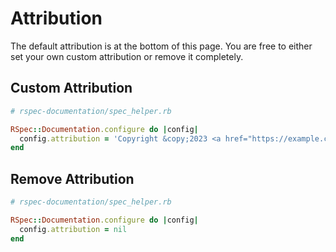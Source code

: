 # Attribution

The default attribution is at the bottom of this page. You are free to either set your own custom attribution or remove it completely.

## Custom Attribution

```ruby
# rspec-documentation/spec_helper.rb

RSpec::Documentation.configure do |config|
  config.attribution = 'Copyright &copy;2023 <a href="https://example.com/">Acme Inc.</a>'
end
```

## Remove Attribution

```ruby
# rspec-documentation/spec_helper.rb

RSpec::Documentation.configure do |config|
  config.attribution = nil
end
```
